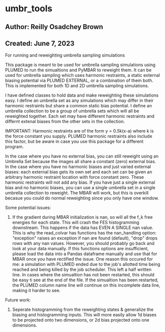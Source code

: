 # umbr_tools
## Author: Reilly Osadchey Brown
## Created: June 7, 2023
For running and reweighting umbrella sampling simulations

This package is meant to be used for umbrella sampling simulations using PLUMED to run the simualtions and PyMBAR to reweight them. It can be used for umbrella sampling which uses harmonic restraints, a static external biasing potential via PLUMED EXTERNAL, or a combination of them both. This is implemented for both 1D and 2D umbrella sampling simulations. 

I have defined classes to hold data and make reweighting these simulations easy. I define an umbrella set as any simulations which may differ in their harmonic restraints but share a common static bias potential. I define an umbrella collection to be a group of umbrella sets which will all be reweighted together. Each set may have different harmonic restraints and differnt extenal biases from the other sets in the collection.

IMPORTANT: Harmonic restraints are of the form y = 0.*5k*(x-a) where k is the force constant you supply. PLUMED harmonic restraints also include this factor, but be aware in case you use this package for a different program.

In the case where you have no external bias, you can still reweight using an Umbrella Set because the images all share a constant (zero) external bias.
In the case where you have no harmonic biases and just varied external biases: each external bias gets its own set and each set can be given an arbitrary harmonic restraint location with force constant zero. These harmonic restraints will not add any bias.
If you have just a single external bias and no harmonic biases, you can use a single umbrella set in a single umbrella collection to reweight. The MBAR will work, but this is overkill becasue you could do normal reweighting since you only have one window. 

Some potential issues:
1. If the gradient during MBAR initialization is nan, so will all the f_k free energies for each state. This will crash the FES histogramming downstream. This happens if the data has EVEN A SINGLE nan value. This is why the read_colvar has functions has the nan_handling option: "exception" raises an exception if nan are found (default), "drop" drops rows with any nan values. However, you should probably go back and look at your data manually. If this functions options are insufficient, please load the data into a Pandas dataframe manually and use that for MBAR once you have rectified the issue. One reason this occured for me: a simulation with PLUMED ended due to the job's allotted time being reached and being killed by the job scheduler. This left a half written line. In cases where the simualtion has not been restarted, this should be easy ti see at the end of the file. If the simualtion has been restarted, the PLUMED column name line will continue on this incomplete data line, making it harder to see.

Future work:
1. Seperate histogramming from the reweighting states & generalize the biasing and histogramming inputs. This will more easily allow 1d biases to be projected onto two dimensions, or 2d bias projected onto one dimensions.